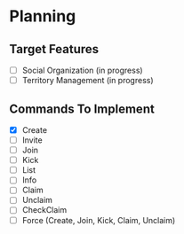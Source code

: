 # Planning
## Target Features
- [ ] Social Organization (in progress)
- [ ] Territory Management (in progress)

## Commands To Implement
- [x] Create
- [ ] Invite
- [ ] Join
- [ ] Kick
- [ ] List
- [ ] Info
- [ ] Claim
- [ ] Unclaim
- [ ] CheckClaim
- [ ] Force (Create, Join, Kick, Claim, Unclaim)
